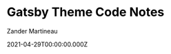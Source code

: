 ---
title: Gatsby Theme Code Notes
github: https://github.com/mrmartineau/gatsby-theme-code-notes
demo: https://code-notes-example.netlify.com/
license: MIT
author: Zander Martineau
author_link: ''
author_twitter: MrMartineau
date: 2021-04-29T00:00:00.000Z
ssg:
  - Gatsby
cms: null
css: null
category:
  - Boilerplate
description: A Gatsby theme for publishing code-related notes to your website.
draft: true
publish_date: '2020-02-09T21:19:14Z'
update_date: '2021-04-23T00:19:41Z'
github_star: 444
github_fork: 40
---